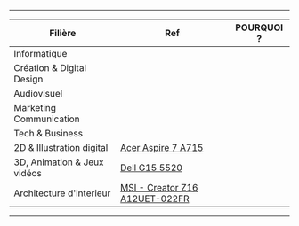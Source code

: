 
---
|Filière|Ref|POURQUOI ?|
|-|-|-|
|Informatique|||
|Création & Digital Design|||
|Audiovisuel |||
|Marketing Communication|||
|Tech & Business |||
|2D & Illustration digital|[Acer Aspire 7 A715](https://store.acer.com/fr-fr/acer-aspire-7-ordinateur-portable-a715-42g-noir-nh-qe5ef-002)||
|3D, Animation & Jeux vidéos|[Dell G15 5520](https://www.amazon.fr/dp/B0B6Y1DLBW?tag=3dstation-21&linkCode=ogi&th=1)||
|Architecture d'interieur|[MSI - Creator Z16 A12UET-022FR](https://www.rueducommerce.fr/p-creator-z16-a12uet-022fr-msi-3363186-28409.html?articleOfferId=29381262)||
---